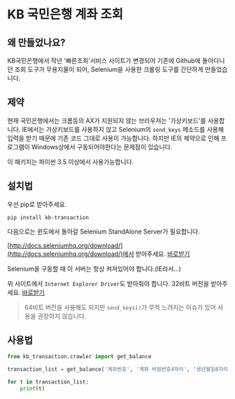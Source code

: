 # KB 국민은행 계좌 조회

## 왜 만들었나요?

KB국민은행에서 작년 '빠른조회'서비스 사이트가 변경되어 기존에 Github에 돌아다니던 조회 도구가 무용지물이 되어,
Selenium을 사용한 크롤링 도구를 간단하게 만들었습니다.

## 제약

현재 국민은행에서는 크롬등의 AX가 지원되지 않는 브라우저는 '가상키보드'를 사용합니다.
IE에서는 가상키보드를 사용하지 않고 Selenium의 `send_keys` 메소드를 사용해 입력을 받기 때문에 기존 코드 그대로 사용이 가능합니다.
하지만 IE의 제약으로 인해 프로그램이 Windows상에서 구동되어야한다는 문제점이 있습니다.

이 패키지는 파이썬 3.5 이상에서 사용가능합니다.

## 설치법

우선 pip로 받아주세요.

```
pip install kb-transaction
```

다음으로는 윈도에서 돌아갈 Selenium StandAlone Server가 필요합니다.

[http://docs.seleniumhq.org/download/](http://docs.seleniumhq.org/download/)에서 받아주세요. [바로받기](https://goo.gl/hWYjHR)

Selenium을 구동할 때 이 서버는 항상 켜져있어야 합니다.(IE라서...)

위 사이트에서 `Internet Explorer Driver`도 받아줘야 합니다. 32비트 버전을 받아주세요. [바로받기](https://goo.gl/BbeFgE)

> 64비트 버전을 사용해도 되지만 `send_keys()`가 무척 느려지는 이슈가 있어 사용을 권장하지 않습니다.

## 사용법

```python
from kb_transaction.crawler import get_balance

transaction_list = get_balance('계좌번호', '계좌 비밀번호4자리', '생년월일6자리')

for t in transaction_list:
    print(t)
```
